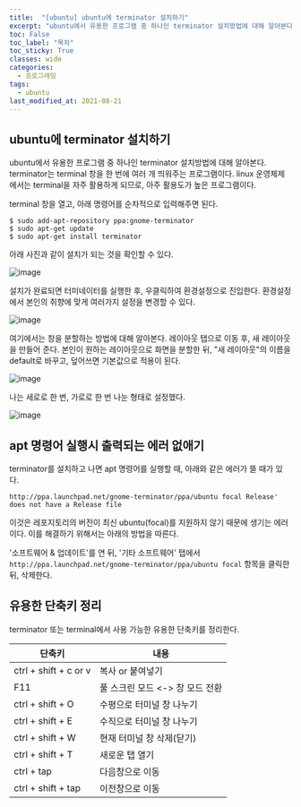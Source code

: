 ```yaml
---
title:  "[ubuntu] ubuntu에 terminator 설치하기"
excerpt: "ubuntu에서 유용한 프로그램 중 하나인 terminator 설치방법에 대해 알아본다."
toc: False
toc_label: "목차"
toc_sticky: True
classes: wide
categories:
  - 프로그래밍
tags:
  - ubuntu
last_modified_at: 2021-08-21
---
```


## ubuntu에 terminator 설치하기
ubuntu에서 유용한 프로그램 중 하나인 terminator 설치방법에 대해 알아본다. terminator는 terminal 창을 한 번에 여러 개 띄워주는 프로그램이다. linux 운영체제에서는 terminal을 자주 활용하게 되므로, 아주 활용도가 높은 프로그램이다.

terminal 창을 열고, 아래 명령어를 순차적으로 입력해주면 된다.

```
$ sudo add-apt-repository ppa:gnome-terminator
$ sudo apt-get update
$ sudo apt-get install terminator  
```
아래 사진과 같이 설치가 되는 것을 확인할 수 있다.

<img src="{{ site.url }}{{ site.baseurl }}/assets/images/2021-08-21-[ubuntu]_ubuntu에_terminator_설치하기/terminator_install.png" alt="image"> 

설치가 완료되면 터미네이터를 실행한 후, 우클릭하여 환경설정으로 진입한다. 환경설정에서 본인의 취향에 맞게 여러가지 설정을 변경할 수 있다.

<img src="{{ site.url }}{{ site.baseurl }}/assets/images/2021-08-21-[ubuntu]_ubuntu에_terminator_설치하기/terminator_setting2.png" alt="image"> 

여기에서는 창을 분할하는 방법에 대해 알아본다. 레이아웃 탭으로 이동 후, 새 레이아웃을 만들어 준다. 본인이 원하는 레이아웃으로 화면을 분할한 뒤, "새 레이아웃"의 이름을 default로 바꾸고, 덮어쓰면 기본값으로 적용이 된다.

<img src="{{ site.url }}{{ site.baseurl }}/assets/images/2021-08-21-[ubuntu]_ubuntu에_terminator_설치하기/terminator_setting3.png" alt="image"> 

나는 세로로 한 번, 가로로 한 번 나눈 형태로 설정했다.

<img src="{{ site.url }}{{ site.baseurl }}/assets/images/2021-08-21-[ubuntu]_ubuntu에_terminator_설치하기/terminator_setting4.png" alt="image"> 

## apt 명령어 실행시 출력되는 에러 없애기
terminator를 설치하고 나면 apt 명령어를 실행할 때, 아래와 같은 에러가 뜰 때가 있다.

```
http://ppa.launchpad.net/gnome-terminator/ppa/ubuntu focal Release' does not have a Release file
```

이것은 레포지토리의 버전이 최신 ubuntu(focal)를 지원하지 않기 때문에 생기는 에러이다. 이를 해결하기 위해서는 아래의 방법을 따른다.

'소프트웨어 & 업데이트'를 연 뒤, '기타 소프트웨어' 탭에서 `http://ppa.launchpad.net/gnome-terminator/ppa/ubuntu focal` 항목을 클릭한 뒤, 삭제한다.

## 유용한 단축키 정리
terminator 또는 terminal에서 사용 가능한 유용한 단축키를 정리한다.

|단축키|내용|
|---|---|
|ctrl + shift + c or v|복사 or 붙여넣기|
|F11|풀 스크린 모드 <-> 창 모드 전환|
|ctrl + shift + O|수평으로 터미널 창 나누기|
|ctrl + shift + E|수직으로 터미널 창 나누기|
|ctrl + shift + W|현재 터미널 창 삭제(닫기)|
|ctrl + shift + T|새로운 탭 열기|
|ctrl + tap|다음창으로 이동|
|ctrl + shift + tap|이전창으로 이동|